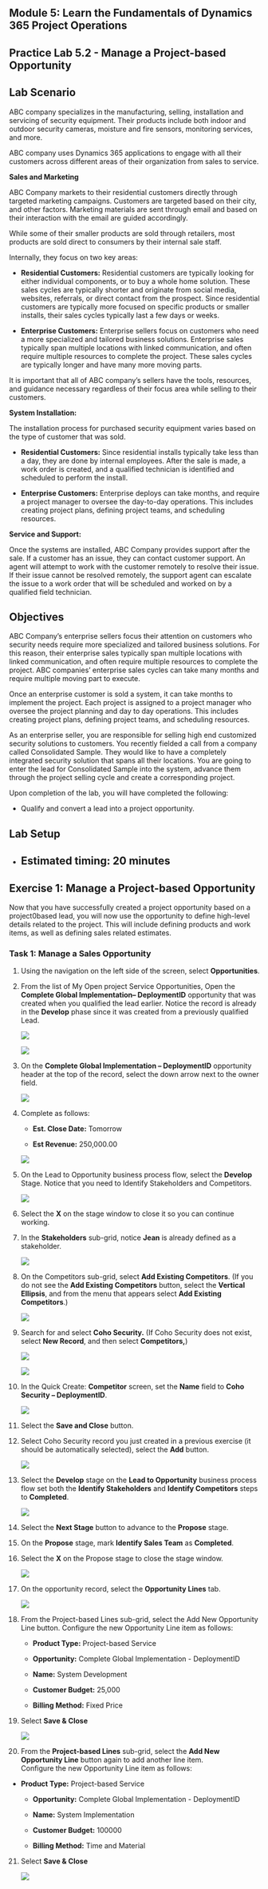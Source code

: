 ## Module 5: Learn the Fundamentals of Dynamics 365 Project Operations

## Practice Lab 5.2 - Manage a Project-based Opportunity

## Lab Scenario

ABC company specializes in the manufacturing, selling, installation and servicing of security equipment. Their products include both indoor and outdoor security cameras, moisture and fire sensors, monitoring services, and more. 

ABC company uses Dynamics 365 applications to engage with all their customers across different areas of their organization from sales to service. 

**Sales and Marketing**

ABC Company markets to their residential customers directly through targeted marketing campaigns. Customers are targeted based on their city, and other factors. Marketing materials are sent through email and based on their interaction with the email are guided accordingly. 

While some of their smaller products are sold through retailers, most products are sold direct to consumers by their internal sale staff.

Internally, they focus on two key areas: 

- **Residential Customers:** Residential customers are typically looking for either individual components, or to buy a whole home solution. These sales cycles are typically shorter and originate from social media, websites, referrals, or direct contact from the prospect. Since residential customers are typically more focused on specific products or smaller installs, their sales cycles typically last a few days or weeks. 

- **Enterprise Customers:** Enterprise sellers focus on customers who need a more specialized and tailored business solutions. Enterprise sales typically span multiple locations with linked communication, and often require multiple resources to complete the project. These sales cycles are typically longer and have many more moving parts. 

It is important that all of ABC company’s sellers have the tools, resources, and guidance necessary regardless of their focus area while selling to their customers.  

**System Installation:**

The installation process for purchased security equipment varies based on the type of customer that was sold. 

- **Residential Customers:** Since residential installs typically take less than a day, they are done by internal employees. After the sale is made, a work order is created, and a qualified technician is identified and scheduled to perform the install. 

- **Enterprise Customers:** Enterprise deploys can take months, and require a project manager to oversee the day-to-day operations. This includes creating project plans, defining project teams, and scheduling resources. 

**Service and Support:**

Once the systems are installed, ABC Company provides support after the sale. If a customer has an issue, they can contact customer support. An agent will attempt to work with the customer remotely to resolve their issue. If their issue cannot be resolved remotely, the support agent can escalate the issue to a work order that will be scheduled and worked on by a qualified field technician. 
## Objectives

ABC Company’s enterprise sellers focus their attention on customers who security needs require more specialized and tailored business solutions. For this reason, their enterprise sales typically span multiple locations with linked communication, and often require multiple resources to complete the project. ABC companies’ enterprise sales cycles can take many months and require multiple moving part to execute. 

Once an enterprise customer is sold a system, it can take months to implement the project. Each project is assigned to a project manager who oversee the project planning and day to day operations. This includes creating project plans, defining project teams, and scheduling resources. 

As an enterprise seller, you are responsible for selling high end customized security solutions to customers. You recently fielded a call from a company called Consolidated Sample. They would like to have a completely integrated security solution that spans all their locations. You are going to enter the lead for Consolidated Sample into the system, advance them through the project selling cycle and create a corresponding project. 

Upon completion of the lab, you will have completed the following:

- Qualify and convert a lead into a project opportunity.

## Lab Setup

  - ## Estimated timing: 20 minutes
  
## Exercise 1: Manage a Project-based Opportunity 

Now that you have successfully created a project opportunity based on a project0based lead, you will now use the opportunity to define high-level details related to the project. This will include defining products and work items, as well as defining sales related estimates. 

### Task 1: Manage a Sales Opportunity 

1. Using the navigation on the left side of the screen, select **Opportunities**. 

2. From the list of My Open project Service Opportunities, Open the **Complete Global Implementation– DeploymentID** opportunity that was created when you qualified the lead earlier. Notice the record is already in the **Develop** phase since it was created from a previously qualified Lead.

    ![](../images/module5/lab2/1.png)
    
    ![](../images/module5/lab2/2.png)

3. On the **Complete Global Implementation – DeploymentID** opportunity header at the top of the record, select the down arrow next to the owner field. 

    ![](../images/module5/lab2/3.png)

4. Complete as follows:

	- **Est. Close Date:** Tomorrow

	- **Est Revenue:** 250,000.00

    ![](../images/module5/lab2/4.png)

5. On the Lead to Opportunity business process flow, select the **Develop** Stage. Notice that you need to Identify Stakeholders and Competitors.

    ![](../images/module5/lab2/5.png)

6. Select the **X** on the stage window to close it so you can continue working. 

7. In the **Stakeholders** sub-grid, notice **Jean** is already defined as a stakeholder. 

    ![](../images/module5/lab2/6.png)

8. On the Competitors sub-grid, select **Add Existing Competitors**. (If you do not see the **Add Existing Competitors** button, select the **Vertical Ellipsis**, and from the menu that appears select **Add Existing Competitors**.) 
    
    ![](../images/module5/lab2/8.png)

9. Search for and select **Coho Security.** (If Coho Security does not exist, select **New Record**, and then select **Competitors,**) 

    ![](../images/module5/lab2/8-1.png)
    
    ![](../images/module5/lab2/8-2.png)

10. In the Quick Create: **Competitor** screen, set the **Name** field to **Coho Security – DeploymentID**.

    ![](../images/module5/lab2/8-3.png)

11. Select the **Save and Close** button.

12. Select Coho Security record you just created in a previous exercise (it should be automatically selected), select the **Add** button. 

    ![](../images/module5/lab2/8-4.png)

13. Select the **Develop** stage on the **Lead to Opportunity** business process flow set both the **Identify Stakeholders** and **Identify Competitors** steps to **Completed**. 

    ![](../images/module5/lab2/9.png)

14. Select the **Next Stage** button to advance to the **Propose** stage.

15. On the **Propose** stage, mark **Identify Sales Team** as **Completed**.

16. Select the **X** on the Propose stage to close the stage window. 

    ![](../images/module5/lab2/10.png)

17. On the opportunity record, select the **Opportunity Lines** tab.

    ![](../images/module5/lab2/11.png)

18. From the Project-based Lines sub-grid, select the Add New Opportunity Line button. Configure the new Opportunity Line item as follows:

	- **Product Type:** Project-based Service

	- **Opportunity:** Complete Global Implementation - DeploymentID

	- **Name:** System Development

	- **Customer Budget:** 25,000

	- **Billing Method:** Fixed Price

19. Select **Save &amp; Close**

    ![](../images/module5/lab2/12.png)

20. From the **Project-based Lines** sub-grid, select the **Add New Opportunity Line** button again to add another line item.   
‎Configure the new Opportunity Line item as follows:

- **Product Type:** Project-based Service

	- **Opportunity:** Complete Global Implementation - DeploymentID

	- **Name:** System Implementation 

	- **Customer Budget:** 100000 

	- **Billing Method:** Time and Material

21. Select **Save &amp; Close**

    ![](../images/module5/lab2/13.png)

